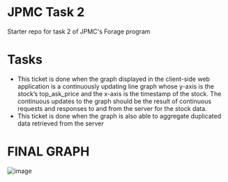 # JPMC Task 2
Starter repo for task 2 of JPMC's Forage program

# Tasks
- This ticket is done when the graph displayed in the client-side web application is a continuously updating line graph whose y-axis is the stock’s top_ask_price and the x-axis is the timestamp of the stock. The continuous updates to the graph should be the result of continuous requests and responses to and from the server for the stock data.
- This ticket is done when the graph is also able to aggregate duplicated data retrieved from the server

# FINAL GRAPH
![image](https://github.com/marzdevs/forage-jpmc-swe-task-2/assets/18634603/d1a46c65-9858-4f7f-a846-8c49dc6e9a43)
